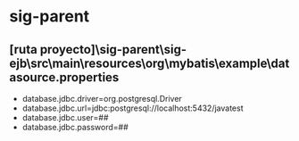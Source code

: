 # sig-parent
## [ruta proyecto]\sig-parent\sig-ejb\src\main\resources\org\mybatis\example\datasource.properties
* database.jdbc.driver=org.postgresql.Driver
* database.jdbc.url=jdbc:postgresql://localhost:5432/javatest
* database.jdbc.user=##
* database.jdbc.password=##
